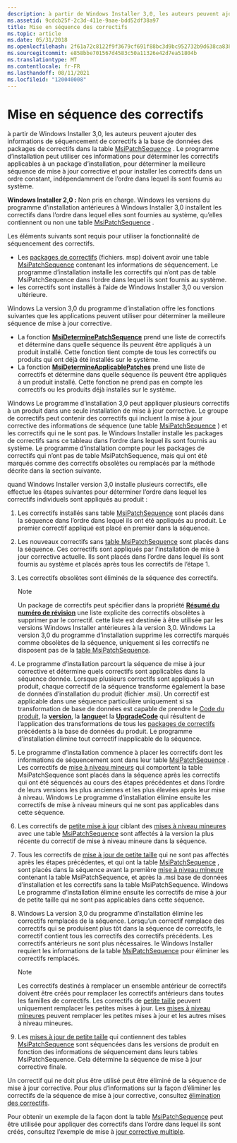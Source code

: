 ```yaml
---
description: à partir de Windows Installer 3,0, les auteurs peuvent ajouter des informations de séquencement de correctifs à la base de données des packages de correctifs dans la table MsiPatchSequence.
ms.assetid: 9cdcb25f-2c3d-411e-9aae-bdd52df38a97
title: Mise en séquence des correctifs
ms.topic: article
ms.date: 05/31/2018
ms.openlocfilehash: 2f61a72c8122f9f3679cf691f88bc3d9bc952732b9d638ca838f9992068b1c24
ms.sourcegitcommit: e858bbe701567d4583c50a11326e42d7ea51804b
ms.translationtype: MT
ms.contentlocale: fr-FR
ms.lasthandoff: 08/11/2021
ms.locfileid: "120040008"
---
```

# <a name="sequencing-patches"></a>Mise en séquence des correctifs

à partir de Windows Installer 3,0, les auteurs peuvent ajouter des informations de séquencement de correctifs à la base de données des packages de correctifs dans la table [MsiPatchSequence](msipatchsequence-table.md) . Le programme d’installation peut utiliser ces informations pour déterminer les correctifs applicables à un package d’installation, pour déterminer la meilleure séquence de mise à jour corrective et pour installer les correctifs dans un ordre constant, indépendamment de l’ordre dans lequel ils sont fournis au système.

**Windows Installer 2,0 :** Non pris en charge. Windows les versions du programme d’installation antérieures à Windows Installer 3,0 installent les correctifs dans l’ordre dans lequel elles sont fournies au système, qu’elles contiennent ou non une table [MsiPatchSequence](msipatchsequence-table.md) .

Les éléments suivants sont requis pour utiliser la fonctionnalité de séquencement des correctifs.

-   Les [packages de correctifs](patch-packages.md) (fichiers. msp) doivent avoir une table [MsiPatchSequence](msipatchsequence-table.md) contenant les informations de séquencement. Le programme d’installation installe les correctifs qui n’ont pas de table MsiPatchSequence dans l’ordre dans lequel ils sont fournis au système.
-   les correctifs sont installés à l’aide de Windows Installer 3,0 ou version ultérieure.

Windows La version 3,0 du programme d’installation offre les fonctions suivantes que les applications peuvent utiliser pour déterminer la meilleure séquence de mise à jour corrective.

-   La fonction [**MsiDeterminePatchSequence**](/windows/desktop/api/Msi/nf-msi-msideterminepatchsequencea) prend une liste de correctifs et détermine dans quelle séquence ils peuvent être appliqués à un produit installé. Cette fonction tient compte de tous les correctifs ou produits qui ont déjà été installés sur le système.
-   La fonction [**MsiDetermineApplicablePatches**](/windows/desktop/api/Msi/nf-msi-msidetermineapplicablepatchesa) prend une liste de correctifs et détermine dans quelle séquence ils peuvent être appliqués à un produit installé. Cette fonction ne prend pas en compte les correctifs ou les produits déjà installés sur le système.

Windows Le programme d’installation 3,0 peut appliquer plusieurs correctifs à un produit dans une seule installation de mise à jour corrective. Le groupe de correctifs peut contenir des correctifs qui incluent la mise à jour corrective des informations de séquence (une table [MsiPatchSequence](msipatchsequence-table.md) ) et les correctifs qui ne le sont pas. le Windows Installer installe les packages de correctifs sans ce tableau dans l’ordre dans lequel ils sont fournis au système. Le programme d’installation compte pour les packages de correctifs qui n’ont pas de table MsiPatchSequence, mais qui ont été marqués comme des correctifs obsolètes ou remplacés par la méthode décrite dans la section suivante.

quand Windows Installer version 3,0 installe plusieurs correctifs, elle effectue les étapes suivantes pour déterminer l’ordre dans lequel les correctifs individuels sont appliqués au produit :

1.  Les correctifs installés sans table [MsiPatchSequence](msipatchsequence-table.md) sont placés dans la séquence dans l’ordre dans lequel ils ont été appliqués au produit. Le premier correctif appliqué est placé en premier dans la séquence.
2.  Les nouveaux correctifs sans [table MsiPatchSequence](msipatchsequence-table.md) sont placés dans la séquence. Ces correctifs sont appliqués par l’installation de mise à jour corrective actuelle. Ils sont placés dans l’ordre dans lequel ils sont fournis au système et placés après tous les correctifs de l’étape 1.
3.  Les correctifs obsolètes sont éliminés de la séquence des correctifs.
    > [!Note]  
    > Un package de correctifs peut spécifier dans la propriété [**Résumé du numéro de révision**](revision-number-summary.md) une liste explicite des correctifs obsolètes à supprimer par le correctif. cette liste est destinée à être utilisée par les versions Windows Installer antérieures à la version 3,0. Windows La version 3,0 du programme d’installation supprime les correctifs marqués comme obsolètes de la séquence, uniquement si les correctifs ne disposent pas de la [table MsiPatchSequence](msipatchsequence-table.md).

     

4.  Le programme d’installation parcourt la séquence de mise à jour corrective et détermine quels correctifs sont applicables dans la séquence donnée. Lorsque plusieurs correctifs sont appliqués à un produit, chaque correctif de la séquence transforme également la base de données d’installation du produit (fichier .msi). Un correctif est applicable dans une séquence particulière uniquement si sa transformation de base de données est capable de prendre le [Code du produit](product-codes.md), la [**version**](productversion.md), la [**langue**](productlanguage.md)et la [**UpgradeCode**](upgradecode.md) qui résultent de l’application des transformations de tous les [packages de correctifs](patch-packages.md) précédents à la base de données du produit. Le programme d’installation élimine tout correctif inapplicable de la séquence.
5.  Le programme d’installation commence à placer les correctifs dont les informations de séquencement sont dans leur table [MsiPatchSequence](msipatchsequence-table.md) . Les correctifs de [mise à niveau mineurs](minor-upgrades.md) qui comportent la table MsiPatchSequence sont placés dans la séquence après les correctifs qui ont été séquencés au cours des étapes précédentes et dans l’ordre de leurs versions les plus anciennes et les plus élevées après leur mise à niveau. Windows Le programme d’installation élimine ensuite les correctifs de mise à niveau mineurs qui ne sont pas applicables dans cette séquence.
6.  Les correctifs de [petite mise à jour](small-updates.md) ciblant des [mises à niveau mineures](minor-upgrades.md) avec une table [MsiPatchSequence](msipatchsequence-table.md) sont affectés à la version la plus récente du correctif de mise à niveau mineure dans la séquence.
7.  Tous les correctifs de [mise à jour de petite taille](small-updates.md) qui ne sont pas affectés après les étapes précédentes, et qui ont la table [MsiPatchSequence](msipatchsequence-table.md) , sont placés dans la séquence avant la première [mise à niveau mineure](minor-upgrades.md) contenant la table MsiPatchSequence, et après la .msi base de données d’installation et les correctifs sans la table MsiPatchSequence. Windows Le programme d’installation élimine ensuite les correctifs de mise à jour de petite taille qui ne sont pas applicables dans cette séquence.
8.  Windows La version 3,0 du programme d’installation élimine les correctifs remplacés de la séquence. Lorsqu’un correctif remplace des correctifs qui se produisent plus tôt dans la séquence de correctifs, le correctif contient tous les correctifs des correctifs précédents. Les correctifs antérieurs ne sont plus nécessaires. le Windows Installer requiert les informations de la table [MsiPatchSequence](msipatchsequence-table.md) pour éliminer les correctifs remplacés.
    > [!Note]  
    > Les correctifs destinés à remplacer un ensemble antérieur de correctifs doivent être créés pour remplacer les correctifs antérieurs dans toutes les familles de correctifs. Les correctifs de [petite taille](small-updates.md) peuvent uniquement remplacer les petites mises à jour. Les [mises à niveau mineures](minor-upgrades.md) peuvent remplacer les petites mises à jour et les autres mises à niveau mineures.

     

9.  Les [mises à jour de petite taille](small-updates.md) qui contiennent des tables [MsiPatchSequence](msipatchsequence-table.md) sont séquencées dans les versions de produit en fonction des informations de séquencement dans leurs tables MsiPatchSequence. Cela détermine la séquence de mise à jour corrective finale.

Un correctif qui ne doit plus être utilisé peut être éliminé de la séquence de mise à jour corrective. Pour plus d’informations sur la façon d’éliminer les correctifs de la séquence de mise à jour corrective, consultez [élimination des correctifs](eliminating-patches.md).

Pour obtenir un exemple de la façon dont la table [MsiPatchSequence](msipatchsequence-table.md) peut être utilisée pour appliquer des correctifs dans l’ordre dans lequel ils sont créés, consultez l’exemple de mise à [jour corrective multiple](multiple-patching-example.md).

 

 



